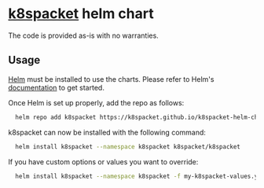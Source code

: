 # [k8spacket](https://github.com/k8spacket) helm chart

The code is provided as-is with no warranties.

## Usage

[Helm](https://helm.sh) must be installed to use the charts.
Please refer to Helm's [documentation](https://helm.sh/docs/) to get started.

Once Helm is set up properly, add the repo as follows:

```bash
  helm repo add k8spacket https://k8spacket.github.io/k8spacket-helm-chart
```

k8spacket can now be installed with the following command:

```bash
  helm install k8spacket --namespace k8spacket k8spacket/k8spacket
```

If you have custom options or values you want to override:

```bash
  helm install k8spacket --namespace k8spacket -f my-k8spacket-values.yaml k8spacket/k8spacket
```